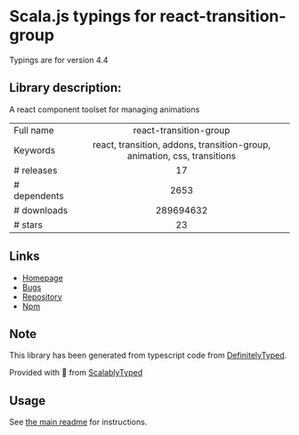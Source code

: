 
# Scala.js typings for react-transition-group

Typings are for version 4.4

## Library description:
A react component toolset for managing animations

|                    |                 |
| ------------------ | :-------------: |
| Full name          | react-transition-group |
| Keywords           | react, transition, addons, transition-group, animation, css, transitions |
| # releases         | 17 |
| # dependents       | 2653 |
| # downloads        | 289694632 |
| # stars            | 23 |

## Links
- [Homepage](https://github.com/reactjs/react-transition-group#readme)
- [Bugs](https://github.com/reactjs/react-transition-group/issues)
- [Repository](https://github.com/reactjs/react-transition-group)
- [Npm](https://www.npmjs.com/package/react-transition-group)
    


## Note
This library has been generated from typescript code from [DefinitelyTyped](https://definitelytyped.org).

Provided with :purple_heart: from [ScalablyTyped](https://github.com/oyvindberg/ScalablyTyped)

## Usage
See [the main readme](../../readme.md) for instructions.


